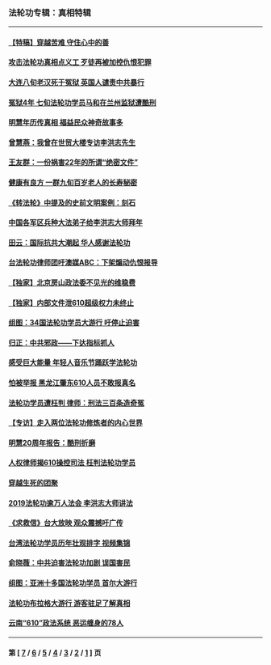 ### 法轮功专辑：真相特辑
---
#### [【特稿】穿越苦难 守住心中的善](../../pages/nf4389/n13784979.md?11040430) 
#### [攻击法轮功真相点义工 歹徒再被加控仇恨犯罪](../../pages/nf4389/n13601019.md?11040430) 
#### [大连八旬老汉死于冤狱 英国人谴责中共暴行](../../pages/nf4389/n13480118.md?11040430) 
#### [冤狱4年 七旬法轮功学员马和在兰州监狱遭酷刑](../../pages/nf4389/n13304688.md?11040430) 
#### [明慧年历传真相 福益民众神奇故事多](../../pages/nf4389/n13294545.md?11040430) 
#### [曾慧燕：我曾在世贸大楼专访李洪志先生](../../pages/nf4389/n12898729.md?11040430) 
#### [王友群：一份祸害22年的所谓“绝密文件”](../../pages/nf4389/n12871750.md?11040430) 
#### [健康有良方 一群九旬百岁老人的长寿秘密](../../pages/nf4389/n12847475.md?11040430) 
#### [《转法轮》中提及的史前文明案例：刻石](../../pages/nf4389/n12758577.md?11040430) 
#### [中国各军区兵种大法弟子给李洪志大师拜年](../../pages/nf4389/n12750047.md?11040430) 
#### [田云：国际抗共大潮起 华人感谢法轮功](../../pages/nf4389/n12357708.md?11040430) 
#### [台法轮功律师团吁澳媒ABC：下架煽动仇恨报导](../../pages/nf4389/n12279917.md?11040430) 
#### [【独家】北京房山政法委不见光的维稳费](../../pages/nf4389/n12031979.md?11040430) 
#### [【独家】内部文件泄610超级权力未终止](../../pages/nf4389/n12023895.md?11040430) 
#### [组图：34国法轮功学员大游行 吁停止迫害](../../pages/nf4389/n11492658.md?11040430) 
#### [归正：中共邪政——下达指标抓人](../../pages/nf4389/n11474770.md?11040430) 
#### [感受巨大能量 年轻人音乐节踊跃学法轮功](../../pages/nf4389/n11441981.md?11040430) 
#### [怕被举报 黑龙江肇东610人员不敢报真名](../../pages/nf4389/n11436499.md?11040430) 
#### [法轮功学员遭枉判 律师：刑法三百条造奇冤](../../pages/nf4389/n11433943.md?11040430) 
#### [【专访】走入两位法轮功修炼者的内心世界](../../pages/nf4389/n11415623.md?11040430) 
#### [明慧20周年报告：酷刑折磨](../../pages/nf4389/n11387954.md?11040430) 
#### [人权律师揭610操控司法 枉判法轮功学员](../../pages/nf4389/n11313370.md?11040430) 
#### [穿越生死的团聚](../../pages/nf4389/n11258922.md?11040430) 
#### [2019法轮功逾万人法会 李洪志大师讲法](../../pages/nf4389/n11265303.md?11040430) 
#### [《求救信》台大放映 观众震撼吁广传](../../pages/nf4389/n10922251.md?11040430) 
#### [台湾法轮功学员历年壮观排字 视频集锦](../../pages/nf4389/n10878789.md?11040430) 
#### [俞晓薇：中共迫害法轮功加剧 误国害民](../../pages/nf4389/n10859260.md?11040430) 
#### [组图：亚洲十多国法轮功学员 首尔大游行](../../pages/nf4389/n10781149.md?11040430) 
#### [法轮功布拉格大游行 游客驻足了解真相](../../pages/nf4389/n10749360.md?11040430) 
#### [云南“610”政法系统 恶运缠身的78人](../../pages/nf4389/n10747534.md?11040430) 

---
#### 第 [ [7](./7.md?11040430) / [6](./6.md?11040430) / [5](./5.md?11040430) / [4](./4.md?11040430) / [3](./3.md?11040430) / [2](./2.md?11040430) / [1](./1.md?11040430) ] 页
